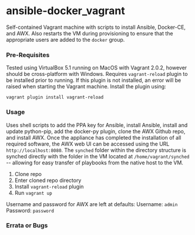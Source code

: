 # ansible-docker_vagrant
Self-contained Vagrant machine with scripts to install Ansible, Docker-CE, and AWX.  Also restarts the VM during provisioning to ensure that the appropriate users are added to the `docker` group.

### Pre-Requisites
Tested using VirtualBox 5.1 running on MacOS with Vagrant 2.0.2, however should be cross-platform with Windows.
Requires `vagrant-reload` plugin to be installed prior to running.  If this plugin is not installed, an error will be raised when starting the Vagrant machine.  Install the plugin using:

`vagrant plugin install vagrant-reload`

### Usage
Uses shell scripts to add the PPA key for Ansible, install Ansible, install and update python-pip, add the docker-py plugin, clone the AWX Github repo, and install AWX.
Once the appliance has completed the installation of all required software, the AWX web UI can be accessed using the URL `http://localhost:8080`.
The `synched` folder within the directory structure is synched directly with the folder in the VM located at `/home/vagrant/synched` -- allowing for easy transfer of playbooks from the native host to the VM.

1. Clone repo
2. Enter cloned repo directory
3. Install `vagrant-reload` plugin
4. Run `vagrant up`

Username and password for AWX are left at defaults:
Username: `admin`
Password: `password`

### Errata or Bugs
